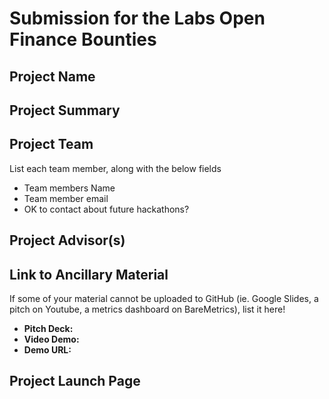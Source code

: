# Submission for the Labs Open Finance Bounties

## Project Name

## Project Summary

## Project Team
List each team member, along with the below fields

* Team members Name
* Team member email
* OK to contact about future hackathons?

## Project Advisor(s)

## Link to Ancillary Material
If some of your material cannot be uploaded to GitHub (ie. Google Slides, a pitch on Youtube, a metrics dashboard on BareMetrics), list it here!

- **Pitch Deck:**
- **Video Demo:**
- **Demo URL:**

## Project Launch Page
